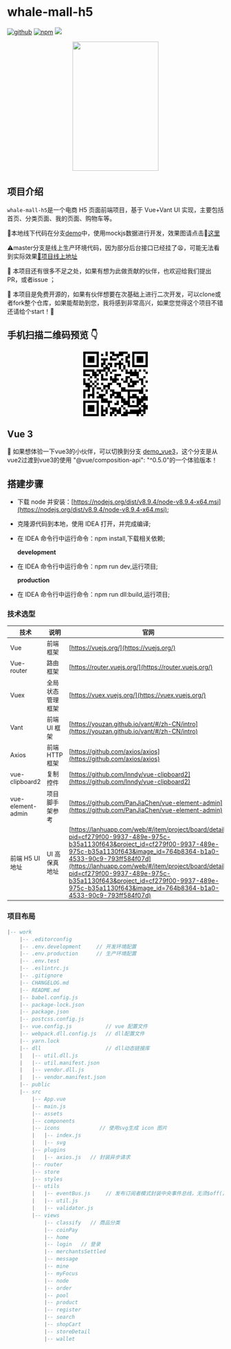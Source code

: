 <!--
 * @Description: 
 * @version: v 1.0.0
 * @Github: https://github.com/GitHubGanKai
 * @Author: GitHubGanKai
 * @Date: 2020-03-22 19:42:39
 * @LastEditors: gankai
 * @LastEditTime: 2020-05-02 19:33:31
 * @FilePath: /vue-jd-h5/README.md
 -->
<!-- ![image](https://gitee.com/gankai/vue-jd-h5/raw/master/src/assets/image/title-gif.gif) -->
<!-- ![image](https://gitee.com/gankai/vue-jd-h5/raw/master/src/assets/image/title-gif.gif) -->

# whale-mall-h5

<p algin='center'>
  <a href="#"><img src="https://img.shields.io/badge/%E7%89%88%E6%9C%AC-v0.1.1-green.svg" alt="github"></a>
  <a href="#"><img src="https://img.shields.io/badge/npm-6.9.0-green.svg" alt="npm"></a>
 <a href="https://codecov.io/gh/GitHubGanKai/vue-jd-h5">
  <img src="https://codecov.io/gh/GitHubGanKai/vue-jd-h5/branch/master/graph/badge.svg" />
</a>
</p>

<div style="text-align:center">
<img style='width:200px;height:300px;' src='src/assets/image/title-gif.gif' />
</div>
<!-- ![](./src/assets/image/home_img.jpg)
![](./src/assets/image/WechatIMG15.png) -->


## 项目介绍

`whale-mall-h5`是一个电商 H5 页面前端项目，基于 Vue+Vant UI 实现，主要包括首页、分类页面、我的页面、购物车等。

📖本地线下代码在分支<a target='_blank' href='https://github.com/GitHubGanKai/vue-jd-h5/blob/demo/README.md'>demo</a>中，使用mockjs数据进行开发，效果图请点击🔗<a target='_blank' href='http://gankai.gitee.io/vue-jd-h5/index'>这里</a>

⚠️master分支是线上生产环境代码，因为部分后台接口已经挂了😫，可能无法看到实际效果<a target='_blank' href='http://jc.cmall.world/#/'>🔗项目线上地址</a>

📌 本项目还有很多不足之处，如果有想为此做贡献的伙伴，也欢迎给我们提出PR，或者issue ；

🔑 本项目是免费开源的，如果有伙伴想要在次基础上进行二次开发，可以clone或者fork整个仓库，如果能帮助到您，我将感到非常高兴，如果您觉得这个项目不错还请给个start！🙏

## 手机扫描二维码预览 👇

<!-- ![](https://gitee.com/gankai/vue-jd-h5/raw/master/src/assets/image/qrcode.png) -->
<div style="display: flex;
    justify-content: center;
    align-items: center;">
<img style='width:150px;height:150px;' src='src/assets/image/qrcode.png' />
</div>

## Vue 3

🎉 如果想体验一下vue3的小伙伴，可以切换到分支 <a href='https://github.com/GitHubGanKai/vue-jd-h5/tree/demo_vue3'>demo_vue3</a>，这个分支是从vue2过渡到vue3的使用  "@vue/composition-api": "^0.5.0"的一个体验版本！

## 搭建步骤

- 下载 node 并安装：[https://nodejs.org/dist/v8.9.4/node-v8.9.4-x64.msi](https://nodejs.org/dist/v8.9.4/node-v8.9.4-x64.msi);
- 克隆源代码到本地，使用 IDEA 打开，并完成编译;

- 在 IDEA 命令行中运行命令：npm install,下载相关依赖;

  **development**

- 在 IDEA 命令行中运行命令：npm run dev,运行项目;

  **production**

- 在 IDEA 命令行中运行命令：npm run dll:build,运行项目;


### 技术选型

| 技术              | 说明             | 官网                                                                                                                                                                                                                                                                                                                                                                                       |
| ----------------- | ---------------- | ------------------------------------------------------------------------------------------------------------------------------------------------------------------------------------------------------------------------------------------------------------------------------------------------------------------------------------------------------------------------------------------ |
| Vue               | 前端框架         | [https://vuejs.org/](https://vuejs.org/)                                                                                                                                                                                                                                                                                                                                                   |
| Vue-router        | 路由框架         | [https://router.vuejs.org/](https://router.vuejs.org/)                                                                                                                                                                                                                                                                                                                                     |
| Vuex              | 全局状态管理框架 | [https://vuex.vuejs.org/](https://vuex.vuejs.org/)                                                                                                                                                                                                                                                                                                                                         |
| Vant              | 前端 UI 框架     | [https://youzan.github.io/vant/#/zh-CN/intro](https://youzan.github.io/vant/#/zh-CN/intro)                                                                                                                                                                                                                                                                                                 |
| Axios             | 前端 HTTP 框架   | [https://github.com/axios/axios](https://github.com/axios/axios)                                                                                                                                                                                                                                                                                                                           |
| vue-clipboard2    | 复制控件         | [https://github.com/Inndy/vue-clipboard2](https://github.com/Inndy/vue-clipboard2)                                                                                                                                                                                                                                                                                                         |
| vue-element-admin | 项目脚手架参考   | [https://github.com/PanJiaChen/vue-element-admin](https://github.com/PanJiaChen/vue-element-admin)                                                                                                                                                                                                                                                                                         |
| 前端 H5 UI 地址   | UI 高保真地址    | [https://lanhuapp.com/web/#/item/project/board/detail?pid=cf279f00-9937-489e-975c-b35a1130f643&project_id=cf279f00-9937-489e-975c-b35a1130f643&image_id=764b8364-b1a0-4533-90c9-793ff584f07d](https://lanhuapp.com/web/#/item/project/board/detail?pid=cf279f00-9937-489e-975c-b35a1130f643&project_id=cf279f00-9937-489e-975c-b35a1130f643&image_id=764b8364-b1a0-4533-90c9-793ff584f07d) |

### 项目布局

```lua
|-- work
    |-- .editorconfig
    |-- .env.development     // 开发环境配置
    |-- .env.production      // 生产环境配置
    |-- .env.test
    |-- .eslintrc.js
    |-- .gitignore
    |-- CHANGELOG.md
    |-- README.md
    |-- babel.config.js
    |-- package-lock.json
    |-- package.json
    |-- postcss.config.js
    |-- vue.config.js           // vue 配置文件
    |-- webpack.dll.config.js   // dll配置文件
    |-- yarn.lock
    |-- dll                     // dll动态链接库
    |   |-- util.dll.js
    |   |-- util.manifest.json
    |   |-- vendor.dll.js
    |   |-- vendor.manifest.json
    |-- public
    |-- src
        |-- App.vue
        |-- main.js
        |-- assets
        |-- components
        |-- icons             // 使用svg生成 icon 图片
        |   |-- index.js
        |   |-- svg
        |-- plugins
        |   |-- axios.js   // 封装异步请求
        |-- router
        |-- store
        |-- styles
        |-- utils
        |   |-- eventBus.js     // 发布订阅者模式封装中央事件总线，无须$off()操作！
        |   |-- util.js
        |   |-- validator.js
        |-- views
            |-- classify   // 商品分类
            |-- coinPay
            |-- home
            |-- login   // 登录
            |-- merchantsSettled
            |-- message
            |-- mine
            |-- myFocus
            |-- node
            |-- order
            |-- pool
            |-- product
            |-- register
            |-- search
            |-- shopCart
            |-- storeDetail
            |-- wallet

```

